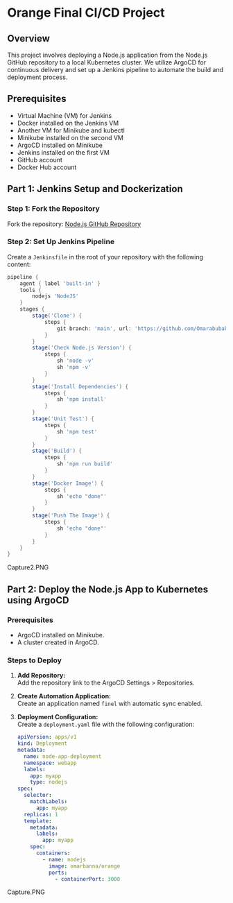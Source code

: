 # Orange Final CI/CD Project

## Overview
This project involves deploying a Node.js application from the Node.js GitHub repository to a local Kubernetes cluster. We utilize ArgoCD for continuous delivery and set up a Jenkins pipeline to automate the build and deployment process.

## Prerequisites
- Virtual Machine (VM) for Jenkins
- Docker installed on the Jenkins VM
- Another VM for Minikube and kubectl
- Minikube installed on the second VM
- ArgoCD installed on Minikube
- Jenkins installed on the first VM
- GitHub account
- Docker Hub account

## Part 1: Jenkins Setup and Dockerization
### Step 1: Fork the Repository
Fork the repository: [Node.js GitHub Repository](https://github.com/nodejs/nodejs.org.git)

### Step 2: Set Up Jenkins Pipeline
Create a `Jenkinsfile` in the root of your repository with the following content:

```groovy
pipeline {
    agent { label 'built-in' }
    tools {
        nodejs 'NodeJS'
    }
    stages {
        stage('Clone') {
            steps {
                git branch: 'main', url: 'https://github.com/Omarabubakr2024/ODC-Finel'
            }
        }
        stage('Check Node.js Version') {
            steps {
                sh 'node -v'
                sh 'npm -v'
            }
        }
        stage('Install Dependencies') {
            steps {
                sh 'npm install'
            }
        }
        stage('Unit Test') {
            steps {
                sh 'npm test'
            }
        }
        stage('Build') {
            steps {
                sh 'npm run build'
            }
        }
        stage('Docker Image') {
            steps {
                sh 'echo "done"'
            }
        }
        stage('Push The Image') {
            steps {
                sh 'echo "done"'
            }
        }
    }
}
```
Capture2.PNG
## Part 2: Deploy the Node.js App to Kubernetes using ArgoCD

### Prerequisites
- ArgoCD installed on Minikube.
- A cluster created in ArgoCD.

### Steps to Deploy
1. **Add Repository:**  
   Add the repository link to the ArgoCD Settings > Repositories.

2. **Create Automation Application:**  
   Create an application named `finel` with automatic sync enabled.

3. **Deployment Configuration:**  
   Create a `deployment.yaml` file with the following configuration:

   ```yaml
   apiVersion: apps/v1
   kind: Deployment
   metadata:
     name: node-app-deployment
     namespace: webapp
     labels: 
       app: myapp
       type: nodejs
   spec:
     selector:
       matchLabels:
         app: myapp
     replicas: 1
     template:
       metadata:
         labels:
           app: myapp
       spec:
         containers:
           - name: nodejs
             image: omarbanna/orange
             ports:
               - containerPort: 3000
   ```
Capture.PNG
